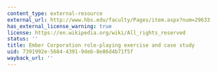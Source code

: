 ```yaml
---
content_type: external-resource
external_url: http://www.hbs.edu/faculty/Pages/item.aspx?num=29633
has_external_license_warning: true
license: https://en.wikipedia.org/wiki/All_rights_reserved
status: ''
title: Ember Corporation role-playing exercise and case study
uid: 7391992e-5684-4391-9deb-8e86d4b71f5f
wayback_url: ''
---
```


